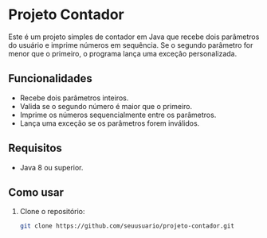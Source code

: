 # Projeto Contador

Este é um projeto simples de contador em Java que recebe dois parâmetros do usuário e imprime números em sequência. Se o segundo parâmetro for menor que o primeiro, o programa lança uma exceção personalizada.

## Funcionalidades

- Recebe dois parâmetros inteiros.
- Valida se o segundo número é maior que o primeiro.
- Imprime os números sequencialmente entre os parâmetros.
- Lança uma exceção se os parâmetros forem inválidos.

## Requisitos

- Java 8 ou superior.

## Como usar

1. Clone o repositório:
   ```bash
   git clone https://github.com/seuusuario/projeto-contador.git
